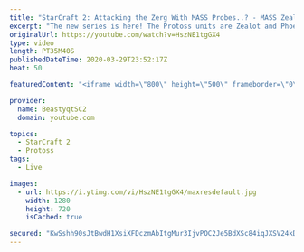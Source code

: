 ```yaml
---
title: "StarCraft 2: Attacking the Zerg With MASS Probes..? - MASS Zealot & Phoenix!"
excerpt: "The new series is here! The Protoss units are Zealot and Phoenix - take us to Grandmaster baby!  #ZealotPheonix #Beastyqt #StarCraft2 #SC2  Feel free to let me know if you have any suggestions for future videos. I hope you guys enjoy this one!  Check out my stream on Twitch if you enjoy my YouTube content."
originalUrl: https://youtube.com/watch?v=HszNE1tgGX4
type: video
length: PT35M40S
publishedDateTime: 2020-03-29T23:52:17Z
heat: 50

featuredContent: "<iframe width=\"800\" height=\"500\" frameborder=\"0\" src=\"https://www.youtube.com/embed/HszNE1tgGX4\" allow=\"accelerometer; autoplay; encrypted-media; gyroscope; picture-in-picture\" allowfullscreen></iframe>"

provider:
  name: BeastyqtSC2
  domain: youtube.com

topics:
  - StarCraft 2
  - Protoss
tags:
  - Live

images:
  - url: https://i.ytimg.com/vi/HszNE1tgGX4/maxresdefault.jpg
    width: 1280
    height: 720
    isCached: true

secured: "KwSshh90sJtBwdH1XsiXFDczmAbItgMur3IjvPOC2Je5BdXSc84iqJXSV24kD5oINY/D6+cNDOMWG4HxS8ojlT3EF5YGqD9aoJALDpZkkIcVtvgaCSPBhSXFNIQxJEi3uwGHrYxvRlZHLazhbpTCaXsE4Gp0eviZm0rzbocnaj9jTk5C0VNBM1faRtdLklrBqRlA4t89eWN3QULfPB6ZhG7W/UpeKh0/r5d78xr8MWOUuA+VDf5M6OpiKnonBCmtDW/m1za5IMzsPd4g1hVrvMzbPssPwXNH2bs1BdTfh9dEG1icJ5gHl3CEqbuzZwTNbmUYQ3RICraVJ4oj8JFTlULOPit3ejB8BhRurkobUnja6NaAN8JejqYZoW8i5heM/YSoq1W+dcadz+XiCQdEiaoaKWzNSHx4wxHFBiu09k4=;tIoRZkonANN3CUazbQVaYA=="
---
```


